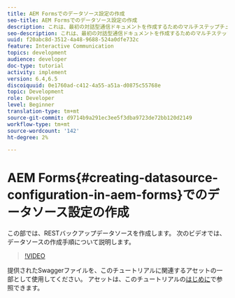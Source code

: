 ```yaml
---
title: AEM Formsでのデータソース設定の作成
seo-title: AEM Formsでのデータソース設定の作成
description: これは、最初の対話型通信ドキュメントを作成するためのマルチステップチュートリアルのパート2です。 この部では、RESTバックアップデータソースを作成します。  次のビデオでは、データソースの作成手順について説明します。
seo-description: これは、最初の対話型通信ドキュメントを作成するためのマルチステップチュートリアルのパート2です。 この部では、RESTバックアップデータソースを作成します。  次のビデオでは、データソースの作成手順について説明します。
uuid: f20abc8d-3512-4a48-9688-524a0dfe732c
feature: Interactive Communication
topics: development
audience: developer
doc-type: tutorial
activity: implement
version: 6.4,6.5
discoiquuid: 0e1760ad-c412-4a55-a51a-d0875c55768e
topic: Development
role: Developer
level: Beginner
translation-type: tm+mt
source-git-commit: d9714b9a291ec3ee5f3dba9723de72bb120d2149
workflow-type: tm+mt
source-wordcount: '142'
ht-degree: 2%

---
```



# AEM Forms{#creating-datasource-configuration-in-aem-forms}でのデータソース設定の作成

この部では、RESTバックアップデータソースを作成します。  次のビデオでは、データソースの作成手順について説明します。

>[!VIDEO](https://video.tv.adobe.com/v/22344/?quality=9&learn=on)

提供されたSwaggerファイルを、このチュートリアルに関連するアセットの一部として使用してください。 アセットは、このチュートリアルの[はじめに](introduction.md)で参照できます。

